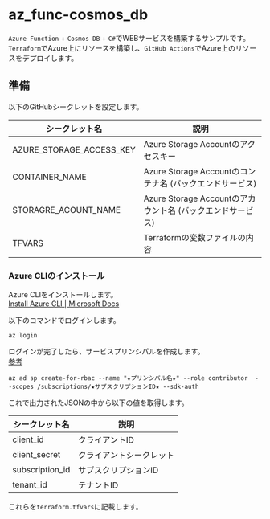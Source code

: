 # az_func-cosmos_db

`Azure Function` + `Cosmos DB` + `C#`でWEBサービスを構築するサンプルです。  
`Terraform`でAzure上にリソースを構築し、`GitHub Actions`でAzure上のリソースをデプロイします。  

## 準備

以下のGitHubシークレットを設定します。  

| シークレット名 | 説明 |
| --- | --- |
| AZURE_STORAGE_ACCESS_KEY | Azure Storage Accountのアクセスキー |
| CONTAINER_NAME | Azure Storage Accountのコンテナ名 (バックエンドサービス) |
| STORAGRE_ACOUNT_NAME | Azure Storage Accountのアカウント名 (バックエンドサービス) |
| TFVARS | Terraformの変数ファイルの内容 |

### Azure CLIのインストール

Azure CLIをインストールします。  
[Install Azure CLI | Microsoft Docs](https://docs.microsoft.com/ja-jp/cli/azure/install-azure-cli)  

以下のコマンドでログインします。  

```shell
az login
```

ログインが完了したら、サービスプリンシパルを作成します。  
[参考](https://github.com/marketplace/actions/azure-cli-action#configure-azure-credentials-as-github-secret)  

```shell
az ad sp create-for-rbac --name "★プリンシパル名★" --role contributor  --scopes /subscriptions/★サブスクリプションID★ --sdk-auth
```

これで出力されたJSONの中から以下の値を取得します。  

| シークレット名 | 説明 |
| --- | --- |
| client_id | クライアントID |
| client_secret | クライアントシークレット |
| subscription_id | サブスクリプションID |
| tenant_id | テナントID |

これらを`terraform.tfvars`に記載します。  
